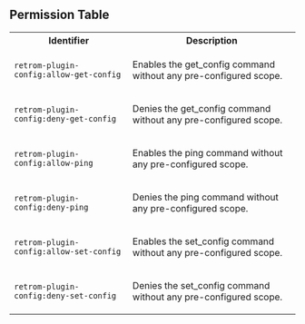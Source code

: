 ## Permission Table

<table>
<tr>
<th>Identifier</th>
<th>Description</th>
</tr>


<tr>
<td>

`retrom-plugin-config:allow-get-config`

</td>
<td>

Enables the get_config command without any pre-configured scope.

</td>
</tr>

<tr>
<td>

`retrom-plugin-config:deny-get-config`

</td>
<td>

Denies the get_config command without any pre-configured scope.

</td>
</tr>

<tr>
<td>

`retrom-plugin-config:allow-ping`

</td>
<td>

Enables the ping command without any pre-configured scope.

</td>
</tr>

<tr>
<td>

`retrom-plugin-config:deny-ping`

</td>
<td>

Denies the ping command without any pre-configured scope.

</td>
</tr>

<tr>
<td>

`retrom-plugin-config:allow-set-config`

</td>
<td>

Enables the set_config command without any pre-configured scope.

</td>
</tr>

<tr>
<td>

`retrom-plugin-config:deny-set-config`

</td>
<td>

Denies the set_config command without any pre-configured scope.

</td>
</tr>
</table>
